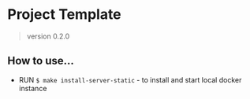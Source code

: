 # Project Template

> version 0.2.0

## How to use...

- RUN `$ make install-server-static` - to install and start local docker instance

